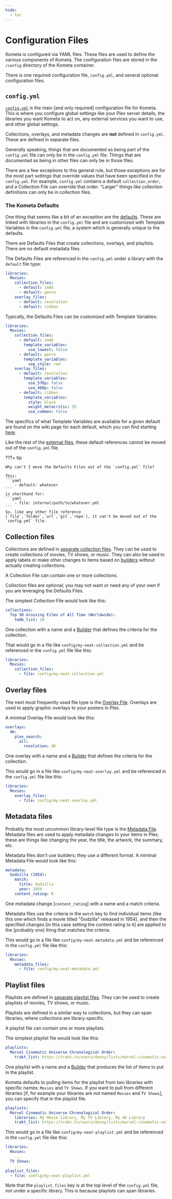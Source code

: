 ```yaml
---
hide:
  - toc
---
```

# Configuration Files

Kometa is configured via YAML files. These files are used to define the various components of Kometa. 
The configuration files are stored in the `/config` directory of the Kometa container.

There is one required configuration file, `config.yml`, and several optional configuration files. 

## `config.yml`

[`config.yml`](../../config/overview.md) is the main [and only required] configuration file for Kometa. This is where you configure global settings like your Plex server details, 
the libraries you want Kometa to act on, any external services you want to use, and other global settings.

Collections, overlays, and metadata changes are **not** defined in `config.yml`. These are defined in separate files.

Generally speaking, things that are documented as being part of the `config.yml` file can only be in the `config.yml` file. 
Things that are documented as being in other files can only be in those files.

There are a few exceptions to this general rule, but those exceptions are for the most part *settings* that override values that have been specified in the `config.yml`. 
For example, `config.yml` contains a default `collection_order`, and a Collection File can override that order. 
"Larger" things like collection definitions can only be in collection files.

### The Kometa Defaults

One thing that seems like a bit of an exception are the [defaults](../../defaults/guide.md). These are linked with libraries in the `config.yml` file 
and are customized with Template Variables in the `config.yml` file, a system which is generally unique to the defaults.

There are Defaults Files that create collections, overlays, and playlists. There are no default metadata files.

The Defaults Files are referenced in the `config.yml` under a library with the `default` file type:

```yaml
libraries:
  Movies:
    collection_files:
      - default: imdb
      - default: genre
    overlay_files:
      - default: resolution
      - default: ribbon
```

Typically, the Defaults Files can be customized with Template Variables:

```yaml
libraries:
  Movies:
    collection_files:
      - default: imdb
        template_variables:
          use_lowest: false 
      - default: genre
        template_variables:
          sep_style: red 
    overlay_files:
      - default: resolution
        template_variables:
          use_576p: false
          use_480p: false
      - default: ribbon
        template_variables:
          style: black
          weight_metacritic: 35
          use_common: false
```

The specifics of what Template Variables are available for a given default are found on the wiki page for each default, which you can find starting [here](../../defaults/guide.md).

Like the rest of the [external files](../../files/overview.md), these default references cannot be moved out of the `config.yml` file.

???+ tip

    Why can't I move the Defaults Files out of the `config.yml` file?

    This:
    ```yaml
        - default: whatever
    ```
    is shorthand for:
    ```yaml
        - file: internal/path/to/whatever.yml
    ```
    So, like any other file reference [`file`,`folder`,`url`,`git`,`repo`], it can't be moved out of the `config.yml` file.

## Collection files

Collections are defined in [separate collection files](../../files/collections.md). They can be used to create collections of movies, TV shows, or music.
They can also be used to apply labels or make other changes to items based on [builders](../../files/builders/overview.md) without actually creating collections.

A Collection File can contain one or more collections.

Collection files are optional; you may not want or need any of your own if you are leveraging the Defaults Files.

The simplest Collection File would look like this:

```yaml
collections: 
  Top 50 Grossing Films of All Time (Worldwide):
    tmdb_list: 10 
```

One collection with a name and a [Builder](../../files/builders/overview.md) that defines the criteria for the collection.

That would go in a file like `config/my-neat-collection.yml` and be referenced in the `config.yml` file like this:

```yaml
libraries:
  Movies:
    collection_files:
      - file: config/my-neat-collection.yml
```

## Overlay files

The next most frequently used file type is the [Overlay File](../../files/overlays.md). Overlays are used to apply graphic overlays to your posters in Plex.

A minimal Overlay File would look like this:

```yaml
overlays:
  4K:
    plex_search:
      all:
        resolution: 4K
```

One overlay with a name and a [Builder](../../files/builders/overview.md) that defines the criteria for the collection.

This would go in a file like `config/my-neat-overlay.yml` and be referenced in the `config.yml` file like this:

```yaml
libraries:
  Movies:
    overlay_files:
      - file: config/my-neat-overlay.yml
```

## Metadata files

Probably the most uncommon library-level file type is the [Metadata File](../../files/metadata.md). Metadata files are used to apply metadata changes to your items in Plex; 
these are things like changing the year, the title, the artwork, the summary, etc.

Metadata files don't use builders; they use a different format. A minimal Metadata File would look like this:

```yaml
metadata:
  Godzilla (1954):
    match:
      title: Godzilla
      year: 1954
    content_rating: R
```

One metadata change [`content_rating`] with a name and a match criteria.

Metadata files use the criteria in the `match` key to find individual items (like this one which finds a movie titled "Godzilla" released in 1954), 
and then the specified changes [in this case setting the content rating to `R`] are applied to the [probably one] thing that matches the criteria.

This would go in a file like `config/my-neat-metadata.yml` and be referenced in the `config.yml` file like this:

```yaml
libraries:
  Movies:
    metadata_files:
      - file: config/my-neat-metadata.yml
```

## Playlist files

Playlists are defined in [separate playlist files](../../files/playlists.md). They can be used to create playlists of movies, TV shows, or music.

Playlists are defined in a similar way to collections, but they can span libraries, where collections are library-specific.

A playlist file can contain one or more playlists.

The simplest playlist file would look like this:

```yaml
playlists: 
  Marvel Cinematic Universe Chronological Order:
    trakt_list: https://trakt.tv/users/donxy/lists/marvel-cinematic-universe
```

One playlist with a name and a [Builder](../../files/builders/overview.md) that produces the list of items to put in the playlist.

Kometa defaults to pulling items for the playlist from two libraries with specific names: `Movies` and `TV Shows`. 
If you want to pull from different libraries [if, for example your libraries are *not* named `Movies` and `TV Shows`], you can specify that in the playlist file.

```yaml
playlists: 
  Marvel Cinematic Universe Chronological Order:
    libraries: My Movie Library, My TV Library, My 4K Library  
    trakt_list: https://trakt.tv/users/donxy/lists/marvel-cinematic-universe
```

This would go in a file like `config/my-neat-playlist.yml` and be referenced in the `config.yml` file like this:

```yaml
libraries:
  Movies:
    ...
  TV Shows:
    ...
playlist_files:
  - file: config/my-neat-playlist.yml
```

Note that the `playlist_files` key is at the top level of the `config.yml` file, not under a specific library. This is because playlists can span libraries.
